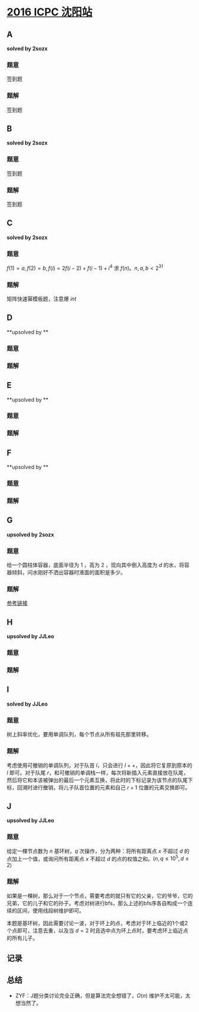 # [2016 ICPC 沈阳站](https://vjudge.net/contest/400288/)

## **A**

**solved by 2sozx**

### 题意

签到题

### 题解

签到题

## **B**

**solved by 2sozx**

### 题意

签到题

### 题解

签到题

## **C**

**solved by 2sozx**

### 题意

$f(1) = a, f(2) = b, f(i) = 2f(i - 2) + f(i - 1) + i^4$ 求 $f(n)$。$n,a,b < 2^{31}$

### 题解

矩阵快速幂模板题，注意爆 $int$

## **D**

**upsolved by **

### 题意



### 题解



## **E**

**upsolved by **

### 题意



### 题解



## **F**

**upsolved by **

### 题意



### 题解



## **G**

**upsolved by 2sozx**

### 题意

给一个圆柱体容器，底面半径为 $1$ ，高为 $2$ ，现向其中倒入高度为 $d$ 的水，将容器倾斜，问水刚好不洒出容器时液面的面积是多少。

### 题解

[参考链接](https://www.cnblogs.com/dilthey/p/9973558.html)

## **H**

**upsolved by JJLeo**

### 题意



### 题解



## **I**

**solved by JJLeo**

### 题意

树上斜率优化，要用单调队列，每个节点从所有祖先那里转移。

### 题解

考虑使用可撤销的单调队列，对于队首 $l$，只会进行 $l++$，因此将它复原到原本的 $l$ 即可。对于队尾 $r$，和可撤销的单调栈一样，每次将新插入元素直接放在队尾，然后将它和本该被弹出的最后一个元素互换，将此时的下标记录为该节点的队尾下标，回溯时进行撤销，将儿子队首位置的元素和自己 $r+1$ 位置的元素交换即可。

## **J**

**upsolved by JJLeo**

### 题意

给定一棵节点数为 $n$ 基环树，$q$ 次操作，分为两种：将所有距离点 $x$ 不超过 $d$ 的点加上一个值，或询问所有距离点 $x$ 不超过 $d$ 的点的权值之和。$(n, q \le 10^5, d \le 2)$

### 题解

如果是一棵树，那么对于一个节点，需要考虑的就只有它的父亲，它的爷爷，它的兄弟，它的儿子和它的孙子。考虑对树进行bfs，那么上述的bfs序各自构成一个连续的区间，使用线段树维护即可。

本题是基环树，因此需要讨论一波，对于环上的点，考虑对于环上临近的1个或2个点即可，注意去重，以及当 $d=2$ 时且选中点为环上点时，要考虑环上临近点的所有儿子。

## **记录**



## **总结**

* ZYF：J题分类讨论完全正确，但是算法完全想错了，$O(n)$ 维护不太可能，太想当然了。